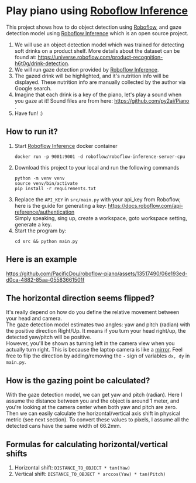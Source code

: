 # Play piano using [Roboflow Inference](https://github.com/roboflow/inference)

This project shows how to do object detection using [Roboflow](https://roboflow.com/), and gaze detection model using [Roboflow Inference](https://github.com/roboflow/inference) which is an open source project.
1. We will use an object detection model which was trained for detecting soft drinks on a product shelf. More details about the dataset can be found at: https://universe.roboflow.com/product-recognition-h6t0g/drink-detection.
2. We will run gaze detection provided by [Roboflow Inference](https://github.com/roboflow/inference).
3. The gazed drink will be highlighted, and it's nutrition info will be displayed. These nutrition info are manually collected by the author via Google search.
4. Imagine that each drink is a key of the piano, let's play a sound when you gaze at it! Sound files are from here: https://github.com/py2ai/Piano .
5. Have fun! :)


## How to run it?
1. Start [Roboflow Inference](https://github.com/roboflow/inference) docker container  
   ```
   docker run -p 9001:9001 -d roboflow/roboflow-inference-server-cpu
   ```
2. Download this project to your local and run the following commands
   ```
   python -m venv venv
   source venv/bin/activate
   pip install -r requirements.txt
   ```
3. Replace the `API_KEY` in `src/main.py` with your api_key from Roboflow, here is the guide for generating a key: https://docs.roboflow.com/api-reference/authentication  
   Simply speaking, sing up, create a workspace, goto workspace setting, generate a key.
4. Start the program by:  
   ```
   cd src && python main.py
   ```


## Here is an example

https://github.com/PacificDou/roboflow-piano/assets/13517490/06e193ed-d0ca-4882-85aa-05583661501f



## The horizontal direction seems flipped?
It's really depend on how do you define the relative movement between your head and camera.  
The gaze detection model estimates two angles: yaw and pitch (radian) with the positive direction Right/Up.
It means if you turn your head right/up, the detected yaw/pitch will be positive.   
However, you'll be shown as turning left in the camera view when you actually turn right. 
This is because the laptop camera is like a [mirror](https://www.wtamu.edu/~cbaird/sq/2013/01/05/why-do-mirrors-flip-left-to-right-and-not-up-to-down/).
Feel free to flip the direction by adding/removing the `-` sign of variables `dx, dy` in `main.py`.


## How is the gazing point be calculated?
With the gaze detection model, we can get yaw and pitch (radian).
Here I assume the distance between you and the object is around 1 meter, and you're looking at the camera center when both yaw and pitch are zero.   
Then we can easily calculate the horizontal/vertical axis shift in physical metric (see next section).
To convert these values to pixels, I assume all the detected cans have the same width of 66.2mm.


## Formulas for calculating horizontal/vertical shifts
1. Horizontal shift: `DISTANCE_TO_OBJECT * tan(Yaw)`  
2. Vertical shift: `DISTANCE_TO_OBJECT * arccos(Yaw) * tan(Pitch)`  

